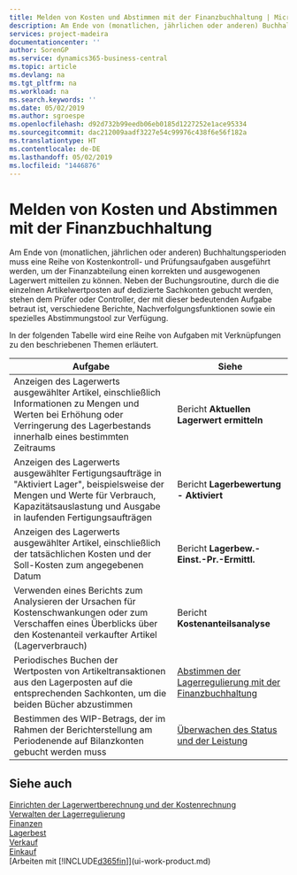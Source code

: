 ```yaml
---
title: Melden von Kosten und Abstimmen mit der Finanzbuchhaltung | Microsoft Docs
description: Am Ende von (monatlichen, jährlichen oder anderen) Buchhaltungsperioden muss eine Reihe von Kostenkontroll- und Prüfungsaufgaben ausgeführt werden, um der Finanzabteilung einen korrekten und ausgewogenen Lagerwert mitteilen zu können. Neben der Buchungsroutine, durch die die einzelnen Artikelwertposten auf dedizierte Sachkonten gebucht werden, stehen dem Prüfer oder Controller, der mit dieser bedeutenden Aufgabe betraut ist, verschiedene Berichte, Nachverfolgungsfunktionen sowie ein spezielles Abstimmungstool zur Verfügung.
services: project-madeira
documentationcenter: ''
author: SorenGP
ms.service: dynamics365-business-central
ms.topic: article
ms.devlang: na
ms.tgt_pltfrm: na
ms.workload: na
ms.search.keywords: ''
ms.date: 05/02/2019
ms.author: sgroespe
ms.openlocfilehash: d92d732b99eedb06eb0185d1227252e1ace95334
ms.sourcegitcommit: dac212009aadf3227e54c99976c438f6e56f182a
ms.translationtype: HT
ms.contentlocale: de-DE
ms.lasthandoff: 05/02/2019
ms.locfileid: "1446876"
---
```

# <a name="reporting-costs-and-reconciling-with-the-general-ledger"></a>Melden von Kosten und Abstimmen mit der Finanzbuchhaltung
Am Ende von (monatlichen, jährlichen oder anderen) Buchhaltungsperioden muss eine Reihe von Kostenkontroll- und Prüfungsaufgaben ausgeführt werden, um der Finanzabteilung einen korrekten und ausgewogenen Lagerwert mitteilen zu können. Neben der Buchungsroutine, durch die die einzelnen Artikelwertposten auf dedizierte Sachkonten gebucht werden, stehen dem Prüfer oder Controller, der mit dieser bedeutenden Aufgabe betraut ist, verschiedene Berichte, Nachverfolgungsfunktionen sowie ein spezielles Abstimmungstool zur Verfügung.  

 In der folgenden Tabelle wird eine Reihe von Aufgaben mit Verknüpfungen zu den beschriebenen Themen erläutert.   

|**Aufgabe**|**Siehe**|  
|------------|-------------|  
|Anzeigen des Lagerwerts ausgewählter Artikel, einschließlich Informationen zu Mengen und Werten bei Erhöhung oder Verringerung des Lagerbestands innerhalb eines bestimmten Zeitraums|Bericht **Aktuellen Lagerwert ermitteln**|  
|Anzeigen des Lagerwerts ausgewählter Fertigungsaufträge in "Aktiviert Lager", beispielsweise der Mengen und Werte für Verbrauch, Kapazitätsauslastung und Ausgabe in laufenden Fertigungsaufträgen|Bericht **Lagerbewertung - Aktiviert**|  
|Anzeigen des Lagerwerts ausgewählter Artikel, einschließlich der tatsächlichen Kosten und der Soll-Kosten zum angegebenen Datum|Bericht **Lagerbew.-Einst.-Pr.-Ermittl.**|  
|Verwenden eines Berichts zum Analysieren der Ursachen für Kostenschwankungen oder zum Verschaffen eines Überblicks über den Kostenanteil verkaufter Artikel (Lagerverbrauch)|Bericht **Kostenanteilsanalyse**|  
|Periodisches Buchen der Wertposten von Artikeltransaktionen aus den Lagerposten auf die entsprechenden Sachkonten, um die beiden Bücher abzustimmen|[Abstimmen der Lagerregulierung mit der Finanzbuchhaltung](finance-how-to-post-inventory-costs-to-the-general-ledger.md)|  
|Bestimmen des WIP-Betrags, der im Rahmen der Berichterstellung am Periodenende auf Bilanzkonten gebucht werden muss|[Überwachen des Status und der Leistung](projects-how-monitor-progress-performance.md)|

## <a name="see-also"></a>Siehe auch  
[Einrichten der Lagerwertberechnung und der Kostenrechnung](finance-set-up-inventory-valuation-and-costing.md)  
[Verwalten der Lagerregulierung](finance-manage-inventory-costs.md)  
[Finanzen](finance.md)  
[Lagerbest](inventory-manage-inventory.md)   
[Verkauf](sales-manage-sales.md)   
[Einkauf](purchasing-manage-purchasing.md)  
[Arbeiten mit [!INCLUDE[d365fin](includes/d365fin_md.md)]](ui-work-product.md)
